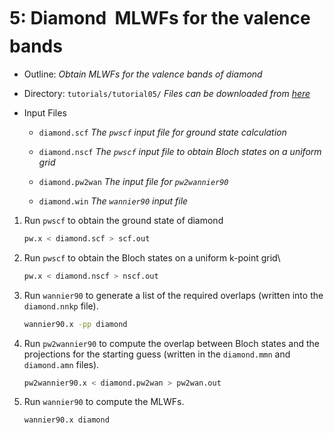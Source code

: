 # 5: Diamond &#151; MLWFs for the valence bands

- Outline: *Obtain MLWFs for the valence bands of diamond*

- Directory: `tutorials/tutorial05/` *Files can be downloaded from
    [here](https://github.com/wannier-developers/wannier90/tree/develop/tutorials/tutorial05)*

- Input Files

    - `diamond.scf` *The `pwscf` input file for ground
        state calculation*

    - `diamond.nscf` *The `pwscf` input file to obtain
        Bloch states on a uniform grid*

    - `diamond.pw2wan` *The input file for `pw2wannier90`*

    - `diamond.win` *The `wannier90` input file*

1. Run `pwscf` to obtain the ground state of diamond

    ```bash title="Terminal"
    pw.x < diamond.scf > scf.out
    ```

2. Run `pwscf` to obtain the Bloch states on a uniform
    k-point grid\

    ```bash title="Terminal"
    pw.x < diamond.nscf > nscf.out
    ```

3. Run `wannier90` to generate a list of the required overlaps (written
    into the `diamond.nnkp` file).

    ```bash title="Terminal"
    wannier90.x -pp diamond
    ```

4. Run `pw2wannier90` to compute the overlap between Bloch states and
    the projections for the starting guess (written in the `diamond.mmn`
    and `diamond.amn` files).

    ```bash title="Terminal"
    pw2wannier90.x < diamond.pw2wan > pw2wan.out
    ```

5. Run `wannier90` to compute the MLWFs.

    ```bash title="Terminal"
    wannier90.x diamond
    ```
